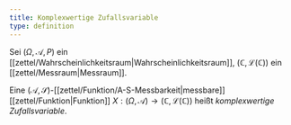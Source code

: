 ```yaml
---
title: Komplexwertige Zufallsvariable
type: definition
---
```


Sei $(\Omega, \mathcal{A}, P)$ ein [[zettel/Wahrscheinlichkeitsraum|Wahrscheinlichkeitsraum]], $(\mathbb{C}, \mathcal{L}(\mathbb{C}))$ ein [[zettel/Messraum|Messraum]].

Eine $(\mathcal{A}, \mathscr{S})$-[[zettel/Funktion/A-S-Messbarkeit|messbare]] [[zettel/Funktion|Funktion]] $X : (\Omega, \mathcal{A}) \to (\mathbb{C}, \mathcal{L}(\mathbb{C}))$ heißt *komplexwertige Zufallsvariable*.